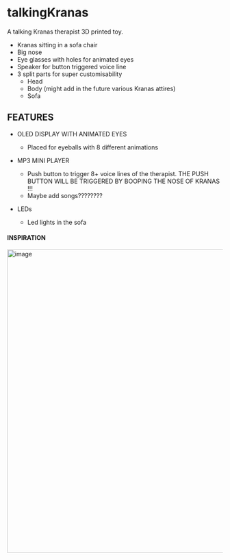 # talkingKranas
A talking Kranas therapist 3D printed toy.
- Kranas sitting in a sofa chair
- Big nose
- Eye glasses with holes for animated eyes
- Speaker for button triggered voice line
- 3 split parts for super customisability
  - Head
  - Body (might add in the future various Kranas attires)
  - Sofa 

## FEATURES
- OLED DISPLAY WITH ANIMATED EYES
  - Placed for eyeballs with 8 different animations

- MP3 MINI PLAYER
  - Push button to trigger 8+ voice lines of the therapist. THE PUSH BUTTON WILL BE TRIGGERED BY BOOPING THE NOSE OF KRANAS !!!
  - Maybe add songs????????
 
- LEDs
  - Led lights in the sofa
 

#### INSPIRATION
<img width="576" height="708" alt="image" src="https://github.com/user-attachments/assets/d5c03e56-e115-48f7-9c39-1ec511142f73" />


